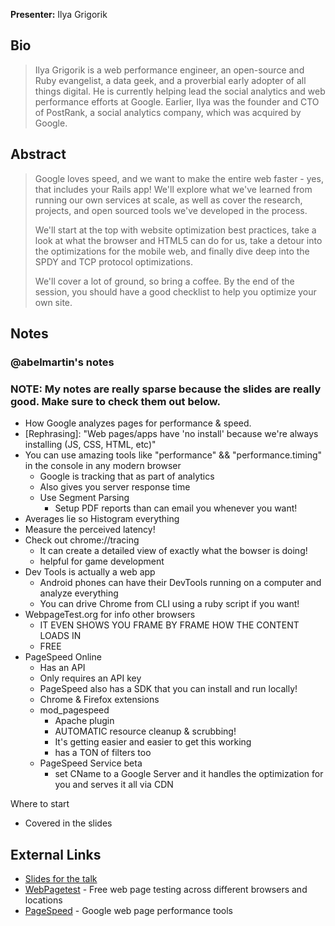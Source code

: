 **Presenter:** Ilya Grigorik

## Bio

> Ilya Grigorik is a web performance engineer, an open-source and Ruby evangelist, a data geek, and a proverbial early adopter of all things digital. He is currently helping lead the social analytics and web performance efforts at Google. Earlier, Ilya was the founder and CTO of PostRank, a social analytics company, which was acquired by Google.

## Abstract

> Google loves speed, and we want to make the entire web faster - yes, that includes your Rails app! We'll explore what we've learned from running our own services at scale, as well as cover the research, projects, and open sourced tools we've developed in the process. 
>
> We'll start at the top with website optimization best practices, take a look at what the browser and HTML5 can do for us, take a detour into the optimizations for the mobile web, and finally dive deep into the SPDY and TCP protocol optimizations. 
>
> We'll cover a lot of ground, so bring a coffee. By the end of the session, you should have a good checklist to help you optimize your own site.

## Notes

### @abelmartin's notes

### NOTE: My notes are really sparse because the slides are really good.  Make sure to check them out below.  
* How Google analyzes pages for performance & speed.
* [Rephrasing]: "Web pages/apps have 'no install' because we're always installing (JS, CSS, HTML, etc)"
* You can use amazing tools like "performance" && "performance.timing" in the console in any modern browser
  * Google is tracking that as part of analytics
  * Also gives you server response time
  * Use Segment Parsing
    * Setup PDF reports than can email you whenever you want!
* Averages lie so Histogram everything
* Measure the perceived latency!
* Check out chrome://tracing
  * It can create a detailed view of exactly what the bowser is doing!
  * helpful for game development
* Dev Tools is actually a web app
  * Android phones can have their DevTools running on a computer and analyze everything
  * You can drive Chrome from CLI using a ruby script if you want!
* WebpageTest.org for info other browsers
  * IT EVEN SHOWS YOU FRAME BY FRAME HOW THE CONTENT LOADS IN
  * FREE
* PageSpeed Online
  * Has an API
  * Only requires an API key
  * PageSpeed also has a SDK that you can install and run locally!
  * Chrome & Firefox extensions
  * mod_pagespeed
    * Apache plugin
    * AUTOMATIC resource cleanup & scrubbing!
    * It's getting easier and easier to get this working
    * has a TON of filters too
   * PageSpeed Service beta
      * set CName to a Google Server and it handles the optimization for you and serves it all via CDN

Where to start  
* Covered in the slides



## External Links
* [Slides for the talk](bit.ly/faster-rails)
* [WebPagetest](http://www.webpagetest.org/) - Free web page testing across different browsers and locations
* [PageSpeed](https://developers.google.com/speed/pagespeed/) - Google web page performance tools